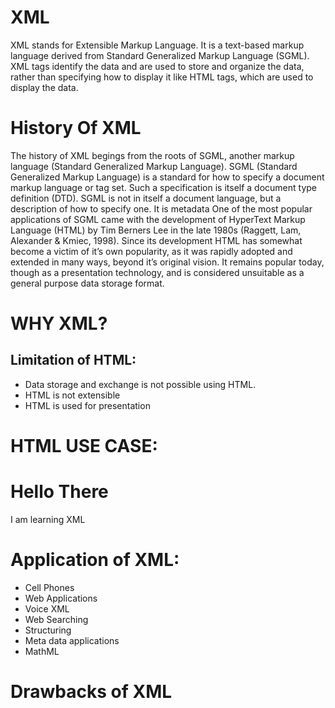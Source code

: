 # XML
XML stands for Extensible Markup Language. It is a text-based markup language derived from Standard Generalized Markup Language (SGML). XML tags identify the data and are used to store and organize the data, rather than specifying how to display it like HTML tags, which are used to display the data.

# History Of XML
The history of XML begings from the roots of SGML, another markup language (Standard Generalized Markup Language). SGML (Standard Generalized Markup Language) is a standard for how to specify a document markup language or tag set. Such a specification is itself a document type definition (DTD). SGML is not in itself a document language, but a description of how to specify one. It is metadata
One of the most popular applications of SGML came with the development of HyperText Markup Language (HTML) by Tim Berners Lee in the late 1980s (Raggett, Lam, Alexander & Kmiec, 1998). Since its development HTML has somewhat become a victim of it’s own popularity, as it was rapidly adopted and extended in many ways, beyond it’s original vision. It remains popular today, though as a presentation technology, and is considered unsuitable as a general purpose data storage format.


# WHY XML?
## Limitation of HTML:
* Data storage and exchange is not possible using HTML.
* HTML is not extensible
* HTML is used for presentation


# HTML USE CASE:
<html>
<head>
<title> My Web Page</title>
</head>
<body>
<h1> Hello There</h1>
<p> I am learning XML</p>
</body>
</html>

# Application of XML:
* Cell Phones
* Web Applications
* Voice XML
* Web Searching
* Structuring
* Meta data applications
* MathML

# Drawbacks of XML
